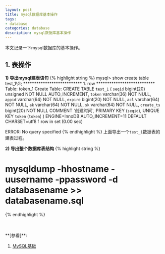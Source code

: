 ```yaml
---
layout: post
title: mysql数据库基本操作
tags:
- database
categories: database
description: mysql数据库基本操作
---
```




本文记录一下mysql数据库的基本操作。


<!-- more -->


## 1. 表操作



**1) 导出mysql建表语句**
{% highlight string %}
mysql> show create table test_1\G;
*************************** 1. row ***************************
       Table: token_1
Create Table: CREATE TABLE `test_1` (
  `seqid` bigint(20) unsigned NOT NULL AUTO_INCREMENT,
  `token` varchar(36) NOT NULL,
  `appid` varchar(64) NOT NULL,
  `expire` bigint(20) NOT NULL,
  `acl` varchar(64) NOT NULL,
  `ak` varchar(64) NOT NULL,
  `sk` varchar(64) NOT NULL,
  `create_ts` bigint(20) NOT NULL COMMENT '创建时间',
  PRIMARY KEY (`seqid`),
  UNIQUE KEY `token` (`token`)
) ENGINE=InnoDB AUTO_INCREMENT=11 DEFAULT CHARSET=utf8
1 row in set (0.00 sec)

ERROR: 
No query specified
{% endhighlight %}
上面导出一个```test_1```数据表的建表过程。

**2) 导出整个数据库表结构**
{% highlight string %}
# mysqldump -hhostname -uusername -ppassword -d databasename >> databasename.sql
{% endhighlight %}



<br />
<br />
**[参看]**:

1. [MySQL基础](https://www.toutiao.com/a6543580080638001668/)

<br />
<br />
<br />

